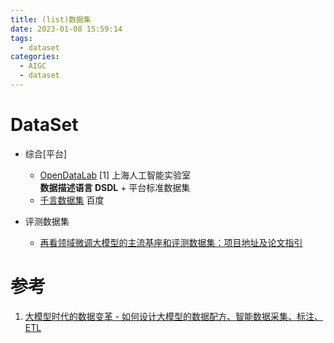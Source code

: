 ```yaml
---
title: (list)数据集
date: 2023-01-08 15:59:14
tags:
  - dataset
categories: 
  - AIGC
  - dataset  
---
```


<p></p>
<!-- more -->


# DataSet
+ 综合[平台] 
  - [OpenDataLab](http://opendatalab.com/) [1]
    上海人工智能实验室  
    **数据描述语言  DSDL** + 平台标准数据集
  - [千言数据集](https://www.luge.ai/#/) 
    百度 

+ 评测数据集
  - [再看领域微调大模型的主流基座和评测数据集：项目地址及论文指引](https://mp.weixin.qq.com/s?__biz=MzAxMjc3MjkyMg==&mid=2648405040&idx=1&sn=ad45944e78b5742337158cff80dbd9b3) 

# 参考
1. [大模型时代的数据变革 - 如何设计大模型的数据配方、智能数据采集、标注、ETL](https://www.bilibili.com/video/BV18m4y1h7zW/)